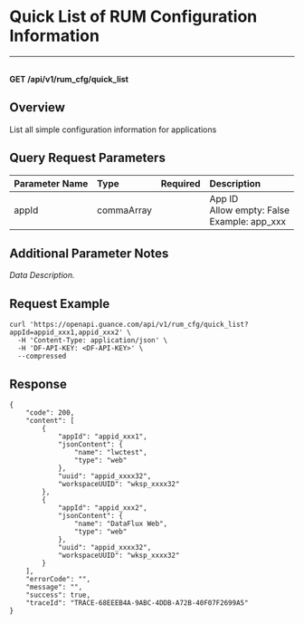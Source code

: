 # Quick List of RUM Configuration Information

---

<br />**GET /api/v1/rum_cfg/quick_list**

## Overview
List all simple configuration information for applications



## Query Request Parameters

| Parameter Name | Type       | Required | Description               |
|:--------------|:----------|:-------|:----------------------|
| appId         | commaArray |        | App ID<br>Allow empty: False <br>Example: app_xxx <br> |

## Additional Parameter Notes

*Data Description.*



## Request Example
```shell
curl 'https://openapi.guance.com/api/v1/rum_cfg/quick_list?appId=appid_xxx1,appid_xxx2' \
  -H 'Content-Type: application/json' \
  -H 'DF-API-KEY: <DF-API-KEY>' \
  --compressed
```



## Response
```shell
{
    "code": 200,
    "content": [
        {
            "appId": "appid_xxx1",
            "jsonContent": {
                "name": "lwctest",
                "type": "web"
            },
            "uuid": "appid_xxxx32",
            "workspaceUUID": "wksp_xxxx32"
        },
        {
            "appId": "appid_xxx2",
            "jsonContent": {
                "name": "DataFlux Web",
                "type": "web"
            },
            "uuid": "appid_xxxx32",
            "workspaceUUID": "wksp_xxxx32"
        }
    ],
    "errorCode": "",
    "message": "",
    "success": true,
    "traceId": "TRACE-68EEEB4A-9ABC-4DDB-A72B-40F07F2699A5"
} 
```